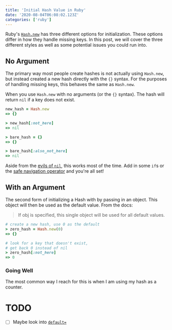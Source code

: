 ```yaml
---
title: 'Initial Hash Value in Ruby'
date: '2020-08-04T06:08:02.123Z'
categories: ['ruby']
---
```


Ruby's [`Hash.new`](https://ruby-doc.org/core-2.7.1/Hash.html#method-c-new) has three different options for initialization. These options differ in how they handle missing keys. In this post, we will cover the three different styles as well as some potential issues you could run into.

## No Argument

The primary way most people create hashes is not actually using `Hash.new`, but instead created a new hash directly with the `{}` syntax. For the purposes of handling missing keys, this behaves the same as `Hash.new`.

When you use `Hash.new` with no arguments (or the `{}` syntax). The hash will return `nil` if a key does not exist.

```ruby
new_hash = Hash.new
=> {}

> new_hash[:not_here]
=> nil

> bare_hash = {}
=> {}

> bare_hash[:also_not_here]
=> nil
```

Aside from the [evils of `nil`](https://thoughtbot.com/blog/if-you-gaze-into-nil-nil-gazes-also-into-you), this works most of the time. Add in some `if`s or the [safe navigation operator](https://ruby-doc.org/core-2.6/doc/syntax/calling_methods_rdoc.html#label-Safe+navigation+operator) and you're all set!

## With an Argument

The second form of initializing a Hash with by passing in an object. This object will then be used as the default value. From the docs:

> If obj is specified, this single object will be used for all default values.

```ruby
# create a new hash, use 0 as the default
> zero_hash = Hash.new(0)
=> {}

# look for a key that doesn't exist,
# get back 0 instead of nil
> zero_hash[:not_here]
=> 0
```

### Going Well

The most common way I reach for this is when I am using my hash as a counter.


# TODO

- [ ] Maybe look into [`default=`](https://ruby-doc.org/core-2.7.1/Hash.html#method-i-default-3D)

